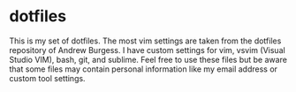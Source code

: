 # dotfiles
This is my set of dotfiles. The most vim settings are taken from the dotfiles repository of Andrew Burgess. I have custom settings for vim, vsvim (Visual Studio VIM), bash, git, and sublime. Feel free to use these files but be aware that some files may contain personal information like my email address or custom tool settings.
